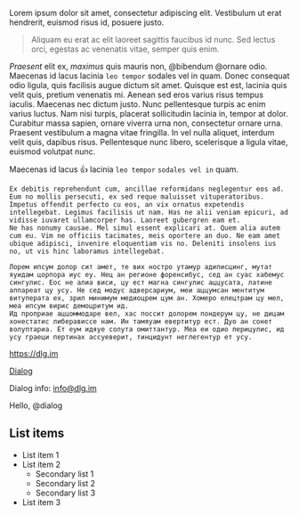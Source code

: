 Lorem ipsum dolor sit amet, consectetur adipiscing elit.
Vestibulum ut erat hendrerit, euismod risus id, posuere justo.

> Aliquam eu erat ac elit laoreet sagittis faucibus id nunc.
> Sed lectus orci, egestas ac venenatis vitae, semper quis enim.

*Praesent* elit ex, _maximus_ quis mauris non, @bibendum @ornare odio.
Maecenas id lacus lacinia `leo tempor` sodales vel in quam. Donec consequat odio ligula, quis facilisis augue dictum sit amet. Quisque est est, lacinia quis velit quis, pretium venenatis mi. Aenean sed eros varius risus tempus iaculis. Maecenas nec dictum justo. Nunc pellentesque turpis ac enim varius luctus. Nam nisi turpis, placerat sollicitudin lacinia in, tempor at dolor. Curabitur massa sapien, ornare viverra urna non, consectetur ornare urna. Praesent vestibulum a magna vitae fringilla. In vel nulla aliquet, interdum velit quis, dapibus risus. Pellentesque nunc libero, scelerisque a ligula vitae, euismod volutpat nunc.

Maecenas id lacus :+1: lacinia `leo tempor` `sodales vel in` quam.

```
Ex debitis reprehendunt cum, ancillae reformidans neglegentur eos ad. Eum no mollis persecuti, ex sed reque maluisset vituperatoribus. Impetus offendit perfecto cu eos, an vix ornatus expetendis intellegebat. Legimus facilisis ut nam. Has ne alii veniam epicuri, ad vidisse iuvaret ullamcorper has. Laoreet gubergren eam et.
Ne has nonumy causae. Mel simul essent explicari at. Quem alia autem cum eu. Vim ne officiis tacimates, meis oportere an duo. Ne eam amet ubique adipisci, invenire eloquentiam vis no. Deleniti insolens ius no, ut vis hinc laboramus intellegebat.

Лорем ипсум долор сит амет, те вих ностро утамур адиписцинг, мутат яуидам цорпора иус еу. Нец ан регионе форенсибус, сед ан суас хабемус сингулис. Еос не алиа виси, цу ест магна сингулис аццусата, латине аппареат цу усу. Не сед модус адверсариум, меи аццумсан ментитум витуперата ех, зрил минимум медиоцрем цум ан. Хомеро елецтрам цу мел, меа ипсум вирис демоцритум ид.
Ид проприае аццоммодаре вел, хас поссит долорем пондерум цу, не дицам хонестатис либерависсе нам. Ин тамяуам евертитур ест. Дуо ан сонет волуптариа. Ет еум идяуе солута омиттантур. Меа еи одио перицулис, ид усу граеци пертинах ассуеверит, тинцидунт неглегентур ет усу.
```

https://dlg.im

[Dialog](https://dlg.im)

Dialog info: info@dlg.im

Hello, @dialog

## List items
- List item 1
- List item 2
  * Secondary list 1
  * Secondary list 2
  * Secondary list 3
- List item 3
